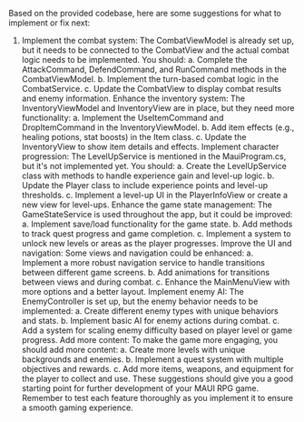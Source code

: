 Based on the provided codebase, here are some suggestions for what to implement or fix next:
1. Implement the combat system:
The CombatViewModel is already set up, but it needs to be connected to the CombatView and the actual combat logic needs to be implemented. You should:
a. Complete the AttackCommand, DefendCommand, and RunCommand methods in the CombatViewModel.
b. Implement the turn-based combat logic in the CombatService.
c. Update the CombatView to display combat results and enemy information.
Enhance the inventory system:
The InventoryViewModel and InventoryView are in place, but they need more functionality:
a. Implement the UseItemCommand and DropItemCommand in the InventoryViewModel.
b. Add item effects (e.g., healing potions, stat boosts) in the Item class.
c. Update the InventoryView to show item details and effects.
Implement character progression:
The LevelUpService is mentioned in the MauiProgram.cs, but it's not implemented yet. You should:
a. Create the LevelUpService class with methods to handle experience gain and level-up logic.
b. Update the Player class to include experience points and level-up thresholds.
c. Implement a level-up UI in the PlayerInfoView or create a new view for level-ups.
Enhance the game state management:
The GameStateService is used throughout the app, but it could be improved:
a. Implement save/load functionality for the game state.
b. Add methods to track quest progress and game completion.
c. Implement a system to unlock new levels or areas as the player progresses.
Improve the UI and navigation:
Some views and navigation could be enhanced:
a. Implement a more robust navigation service to handle transitions between different game screens.
b. Add animations for transitions between views and during combat.
c. Enhance the MainMenuView with more options and a better layout.
Implement enemy AI:
The EnemyController is set up, but the enemy behavior needs to be implemented:
a. Create different enemy types with unique behaviors and stats.
b. Implement basic AI for enemy actions during combat.
c. Add a system for scaling enemy difficulty based on player level or game progress.
Add more content:
To make the game more engaging, you should add more content:
a. Create more levels with unique backgrounds and enemies.
b. Implement a quest system with multiple objectives and rewards.
c. Add more items, weapons, and equipment for the player to collect and use.
These suggestions should give you a good starting point for further development of your MAUI RPG game. Remember to test each feature thoroughly as you implement it to ensure a smooth gaming experience.